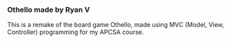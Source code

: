 ### Othello made by Ryan V

This is a remake of the board game Othello, made using MVC (Model, View, Controller) programming for my APCSA course.
